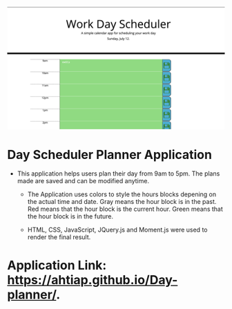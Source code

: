 ![](images/dayPlanner.png)

# Day Scheduler Planner Application
 
 * This application helps users plan their day from 9am to 5pm.
    The plans made are saved and can be modified anytime.

    * The Application uses colors to style the hours blocks 
     depening on the actual time and date.
      Gray means the hour block is in the past.
      Red means that the hour block is the current hour.
      Green means that the hour block is in the future.

    * HTML, CSS, JavaScript, JQuery.js and Moment.js were used 
     to render the final result.


# Application Link:  https://ahtiap.github.io/Day-planner/.
